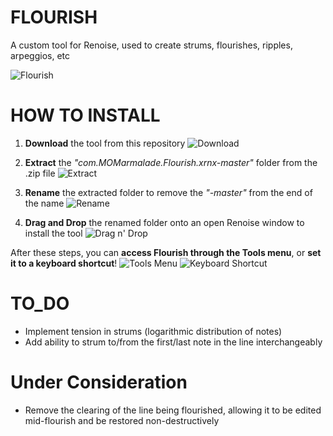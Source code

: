 # FLOURISH
A custom tool for Renoise, used to create strums, flourishes, ripples, arpeggios, etc

![Flourish](https://raw.githubusercontent.com/M-O-Marmalade/Pix/master/flourishwindow.jpg)

# HOW TO INSTALL
1. **Download** the tool from this repository
![Download](https://raw.githubusercontent.com/M-O-Marmalade/Pix/master/flourish1.jpg)

2. **Extract** the *"com.MOMarmalade.Flourish.xrnx-master"* folder from the .zip file
![Extract](https://raw.githubusercontent.com/M-O-Marmalade/Pix/master/extract.jpg)

3. **Rename** the extracted folder to remove the *"-master"* from the end of the name
![Rename](https://raw.githubusercontent.com/M-O-Marmalade/Pix/master/renameit.jpg)

4. **Drag and Drop** the renamed folder onto an open Renoise window to install the tool
![Drag n' Drop](https://raw.githubusercontent.com/M-O-Marmalade/Pix/master/dragndrop.jpg)

After these steps, you can **access Flourish through the Tools menu**, or **set it to a keyboard shortcut**!
![Tools Menu](https://raw.githubusercontent.com/M-O-Marmalade/Pix/master/toolsmenu.jpg)
![Keyboard Shortcut](https://raw.githubusercontent.com/M-O-Marmalade/Pix/master/keyshort.jpg)


# TO_DO
- Implement tension in strums (logarithmic distribution of notes)
- Add ability to strum to/from the first/last note in the line interchangeably

# Under Consideration
- Remove the clearing of the line being flourished, allowing it to be edited mid-flourish and be restored non-destructively
